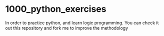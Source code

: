 # 1000_python_exercises
In order to practice python, and learn logic programming. You can check it out this repository and fork me to improve the methodology
